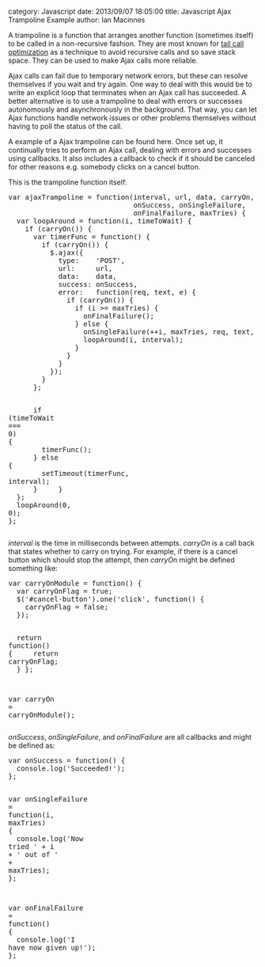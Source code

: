 category: Javascript
date: 2013/09/07 18:05:00
title: Javascript Ajax Trampoline Example
author: Ian Macinnes

<link rel="stylesheet" href="/css/ajax-trampoline.css" type="text/css" media="screen">

<p>A trampoline is a function that arranges another function (sometimes itself) 
to be called in a non-recursive fashion. They are most known for 
<a href="http://en.wikipedia.org/wiki/Tail_call_optimization#Through_trampolining" target="_blank">tail call 
optimization</a> as a technique to avoid recursive calls and so save stack space. They can be used to make Ajax 
calls more reliable.</p>

<p>Ajax calls can fail due to temporary network errors, but these can resolve themselves if you wait and try again. One way
to deal with this would be to write an explicit loop that terminates when an Ajax call has succeeded. A better 
alternative is to use a trampoline to deal with errors or successes autonomously and asynchronously in the background. 
That way, you can let Ajax functions handle network issues or other problems themselves without having to poll the 
status of the call.</p>

<p>A example of a Ajax trampoline can be found here. Once set up, it continually tries to perform
an Ajax call, dealing with errors and successes using callbacks. It also includes a callback to check if it should
be canceled for other reasons e.g. somebody clicks on a cancel button.</p>
 
<p>This is the trampoline function itself:</p>

<div class="highlight"><pre><span class="kd">var</span> <span class="nx">ajaxTrampoline</span> <span class="o">=</span> <span class="kd">function</span><span class="p">(</span><span class="nx">interval</span><span class="p">,</span> <span class="nx">url</span><span class="p">,</span> <span class="nx">data</span><span class="p">,</span> <span class="nx">carryOn</span><span class="p">,</span> 
&nbsp;&nbsp;&nbsp;&nbsp;&nbsp;&nbsp;&nbsp;&nbsp;&nbsp;&nbsp;&nbsp;&nbsp;&nbsp;&nbsp;&nbsp;&nbsp;&nbsp;&nbsp;&nbsp;&nbsp;&nbsp;&nbsp;&nbsp;&nbsp;&nbsp;&nbsp;&nbsp;&nbsp;&nbsp;&nbsp;<span class="nx">onSuccess</span><span class="p">,</span> <span class="nx">onSingleFailure</span><span class="p">,</span> 
&nbsp;&nbsp;&nbsp;&nbsp;&nbsp;&nbsp;&nbsp;&nbsp;&nbsp;&nbsp;&nbsp;&nbsp;&nbsp;&nbsp;&nbsp;&nbsp;&nbsp;&nbsp;&nbsp;&nbsp;&nbsp;&nbsp;&nbsp;&nbsp;&nbsp;&nbsp;&nbsp;&nbsp;&nbsp;&nbsp;<span class="nx">onFinalFailure</span><span class="p">,</span> <span class="nx">maxTries</span><span class="p">)</span> <span class="p">{</span>
&nbsp;&nbsp;<span class="kd">var</span> <span class="nx">loopAround</span> <span class="o">=</span> <span class="kd">function</span><span class="p">(</span><span class="nx">i</span><span class="p">,</span> <span class="nx">timeToWait</span><span class="p">)</span> <span class="p">{</span>
&nbsp;&nbsp;&nbsp;&nbsp;<span class="k">if</span> <span class="p">(</span><span class="nx">carryOn</span><span class="p">())</span> <span class="p">{</span>
&nbsp;&nbsp;&nbsp;&nbsp;&nbsp;&nbsp;<span class="kd">var</span> <span class="nx">timerFunc</span> <span class="o">=</span> <span class="kd">function</span><span class="p">()</span> <span class="p">{</span>
&nbsp;&nbsp;&nbsp;&nbsp;&nbsp;&nbsp;&nbsp;&nbsp;<span class="k">if</span> <span class="p">(</span><span class="nx">carryOn</span><span class="p">())</span> <span class="p">{</span>
&nbsp;&nbsp;&nbsp;&nbsp;&nbsp;&nbsp;&nbsp;&nbsp;&nbsp;&nbsp;<span class="nx">$</span><span class="p">.</span><span class="nx">ajax</span><span class="p">({</span>
&nbsp;&nbsp;&nbsp;&nbsp;&nbsp;&nbsp;&nbsp;&nbsp;&nbsp;&nbsp;&nbsp;&nbsp;<span class="nx">type</span><span class="o">:</span>    <span class="s1">&#39;POST&#39;</span><span class="p">,</span>
&nbsp;&nbsp;&nbsp;&nbsp;&nbsp;&nbsp;&nbsp;&nbsp;&nbsp;&nbsp;&nbsp;&nbsp;<span class="nx">url</span><span class="o">:</span>     <span class="nx">url</span><span class="p">,</span>
&nbsp;&nbsp;&nbsp;&nbsp;&nbsp;&nbsp;&nbsp;&nbsp;&nbsp;&nbsp;&nbsp;&nbsp;<span class="nx">data</span><span class="o">:</span>    <span class="nx">data</span><span class="p">,</span>
&nbsp;&nbsp;&nbsp;&nbsp;&nbsp;&nbsp;&nbsp;&nbsp;&nbsp;&nbsp;&nbsp;&nbsp;<span class="nx">success</span><span class="o">:</span> <span class="nx">onSuccess</span><span class="p">,</span>
&nbsp;&nbsp;&nbsp;&nbsp;&nbsp;&nbsp;&nbsp;&nbsp;&nbsp;&nbsp;&nbsp;&nbsp;<span class="nx">error</span><span class="o">:</span>   <span class="kd">function</span><span class="p">(</span><span class="nx">req</span><span class="p">,</span> <span class="nx">text</span><span class="p">,</span> <span class="nx">e</span><span class="p">)</span> <span class="p">{</span>
&nbsp;&nbsp;&nbsp;&nbsp;&nbsp;&nbsp;&nbsp;&nbsp;&nbsp;&nbsp;&nbsp;&nbsp;&nbsp;&nbsp;<span class="k">if</span> <span class="p">(</span><span class="nx">carryOn</span><span class="p">())</span> <span class="p">{</span>
&nbsp;&nbsp;&nbsp;&nbsp;&nbsp;&nbsp;&nbsp;&nbsp;&nbsp;&nbsp;&nbsp;&nbsp;&nbsp;&nbsp;&nbsp;&nbsp;<span class="k">if</span> <span class="p">(</span><span class="nx">i</span> <span class="o">&gt;=</span> <span class="nx">maxTries</span><span class="p">)</span> <span class="p">{</span>
&nbsp;&nbsp;&nbsp;&nbsp;&nbsp;&nbsp;&nbsp;&nbsp;&nbsp;&nbsp;&nbsp;&nbsp;&nbsp;&nbsp;&nbsp;&nbsp;&nbsp;&nbsp;<span class="nx">onFinalFailure</span><span class="p">();</span>
&nbsp;&nbsp;&nbsp;&nbsp;&nbsp;&nbsp;&nbsp;&nbsp;&nbsp;&nbsp;&nbsp;&nbsp;&nbsp;&nbsp;&nbsp;&nbsp;<span class="p">}</span> <span class="k">else</span> <span class="p">{</span>
&nbsp;&nbsp;&nbsp;&nbsp;&nbsp;&nbsp;&nbsp;&nbsp;&nbsp;&nbsp;&nbsp;&nbsp;&nbsp;&nbsp;&nbsp;&nbsp;&nbsp;&nbsp;<span class="nx">onSingleFailure</span><span class="p">(</span><span class="o">++</span><span class="nx">i</span><span class="p">,</span> <span class="nx">maxTries</span><span class="p">,</span> <span class="nx">req</span><span class="p">,</span> <span class="nx">text</span><span class="p">,</span> <span class="nx">e</span><span class="p">);</span>
&nbsp;&nbsp;&nbsp;&nbsp;&nbsp;&nbsp;&nbsp;&nbsp;&nbsp;&nbsp;&nbsp;&nbsp;&nbsp;&nbsp;&nbsp;&nbsp;&nbsp;&nbsp;<span class="nx">loopAround</span><span class="p">(</span><span class="nx">i</span><span class="p">,</span> <span class="nx">interval</span><span class="p">);</span>
&nbsp;&nbsp;&nbsp;&nbsp;&nbsp;&nbsp;&nbsp;&nbsp;&nbsp;&nbsp;&nbsp;&nbsp;&nbsp;&nbsp;&nbsp;&nbsp;<span class="p">}</span>
&nbsp;&nbsp;&nbsp;&nbsp;&nbsp;&nbsp;&nbsp;&nbsp;&nbsp;&nbsp;&nbsp;&nbsp;&nbsp;&nbsp;<span class="p">}</span>
&nbsp;&nbsp;&nbsp;&nbsp;&nbsp;&nbsp;&nbsp;&nbsp;&nbsp;&nbsp;&nbsp;&nbsp;<span class="p">}</span>
&nbsp;&nbsp;&nbsp;&nbsp;&nbsp;&nbsp;&nbsp;&nbsp;&nbsp;&nbsp;<span class="p">});</span>
&nbsp;&nbsp;&nbsp;&nbsp;&nbsp;&nbsp;&nbsp;&nbsp;<span class="p">}</span>
&nbsp;&nbsp;&nbsp;&nbsp;&nbsp;&nbsp;<span class="p">};</span>

&nbsp;&nbsp;&nbsp;&nbsp;&nbsp;&nbsp;<span class="k">if</span> <span class="p">(</span><span class="nx">timeToWait</span> <span class="o">===</span> <span class="mi">0</span><span class="p">)</span> <span class="p">{</span>
&nbsp;&nbsp;&nbsp;&nbsp;&nbsp;&nbsp;&nbsp;&nbsp;<span class="nx">timerFunc</span><span class="p">();</span>
&nbsp;&nbsp;&nbsp;&nbsp;&nbsp;&nbsp;<span class="p">}</span> <span class="k">else</span> <span class="p">{</span>
&nbsp;&nbsp;&nbsp;&nbsp;&nbsp;&nbsp;&nbsp;&nbsp;<span class="nx">setTimeout</span><span class="p">(</span><span class="nx">timerFunc</span><span class="p">,</span> <span class="nx">interval</span><span class="p">);</span>
&nbsp;&nbsp;&nbsp;&nbsp;&nbsp;&nbsp;<span class="p">}</span>
&nbsp;&nbsp;&nbsp;&nbsp;<span class="p">}</span>
&nbsp;&nbsp;<span class="p">};</span>
&nbsp;&nbsp;<span class="nx">loopAround</span><span class="p">(</span><span class="mi">0</span><span class="p">,</span> <span class="mi">0</span><span class="p">);</span>
<span class="p">};</span>
</pre></div>

<p><em>interval</em> is the time in milliseconds between attempts. <em>carryOn</em> is a call back that states whether
to carry on trying. For example, if there is a cancel button which should stop the attempt, then <em>carryOn</em>
might be defined something like:</p>

<div class="highlight"><pre><span class="kd">var</span> <span class="nx">carryOnModule</span> <span class="o">=</span> <span class="kd">function</span><span class="p">()</span> <span class="p">{</span>
&nbsp;&nbsp;<span class="kd">var</span> <span class="nx">carryOnFlag</span> <span class="o">=</span> <span class="kc">true</span><span class="p">;</span>
&nbsp;&nbsp;<span class="nx">$</span><span class="p">(</span><span class="s1">&#39;#cancel-button&#39;</span><span class="p">).</span><span class="nx">one</span><span class="p">(</span><span class="s1">&#39;click&#39;</span><span class="p">,</span> <span class="kd">function</span><span class="p">()</span> <span class="p">{</span>
&nbsp;&nbsp;&nbsp;&nbsp;<span class="nx">carryOnFlag</span> <span class="o">=</span> <span class="kc">false</span><span class="p">;</span>
&nbsp;&nbsp;<span class="p">});</span>

&nbsp;&nbsp;<span class="k">return</span> <span class="kd">function</span><span class="p">()</span> <span class="p">{</span>
&nbsp;&nbsp;&nbsp;&nbsp;<span class="k">return</span> <span class="nx">carryOnFlag</span><span class="p">;</span>
&nbsp;&nbsp;<span class="p">}</span>
<span class="p">};</span>

<span class="kd">var</span> <span class="nx">carryOn</span> <span class="o">=</span> <span class="nx">carryOnModule</span><span class="p">();</span>
</pre></div>

<p><em>onSuccess</em>, <em>onSingleFailure</em>, and <em>onFinalFailure</em> are all callbacks and might be defined as:

<div class="highlight"><pre><span class="kd">var</span> <span class="nx">onSuccess</span> <span class="o">=</span> <span class="kd">function</span><span class="p">()</span> <span class="p">{</span>
&nbsp;&nbsp;<span class="nx">console</span><span class="p">.</span><span class="nx">log</span><span class="p">(</span><span class="s1">&#39;Succeeded!&#39;</span><span class="p">);</span>
<span class="p">};</span>

<span class="kd">var</span> <span class="nx">onSingleFailure</span> <span class="o">=</span> <span class="kd">function</span><span class="p">(</span><span class="nx">i</span><span class="p">,</span> <span class="nx">maxTries</span><span class="p">)</span> <span class="p">{</span>
&nbsp;&nbsp;<span class="nx">console</span><span class="p">.</span><span class="nx">log</span><span class="p">(</span><span class="s1">&#39;Now tried &#39;</span> <span class="o">+</span> <span class="nx">i</span> <span class="o">+</span> <span class="s1">&#39; out of &#39;</span> <span class="o">+</span> <span class="nx">maxTries</span><span class="p">);</span>
<span class="p">};</span>

<span class="kd">var</span> <span class="nx">onFinalFailure</span> <span class="o">=</span> <span class="kd">function</span><span class="p">()</span> <span class="p">{</span>
&nbsp;&nbsp;<span class="nx">console</span><span class="p">.</span><span class="nx">log</span><span class="p">(</span><span class="s1">&#39;I have now given up!&#39;</span><span class="p">);</span>
<span class="p">};</span>
</pre></div>